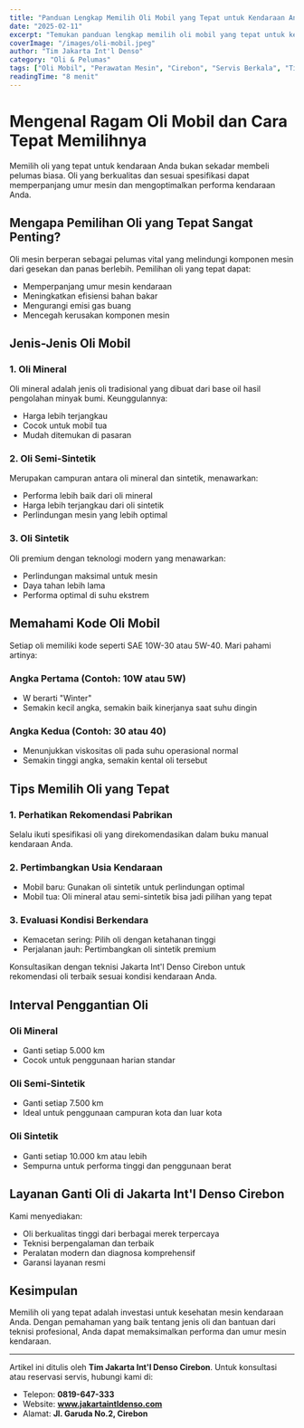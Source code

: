 ```yaml
---
title: "Panduan Lengkap Memilih Oli Mobil yang Tepat untuk Kendaraan Anda"
date: "2025-02-11"
excerpt: "Temukan panduan lengkap memilih oli mobil yang tepat untuk kendaraan Anda, termasuk tips dan rekomendasi dari ahli Jakarta Int'l Denso Cirebon."
coverImage: "/images/oli-mobil.jpeg"
author: "Tim Jakarta Int'l Denso"
category: "Oli & Pelumas"
tags: ["Oli Mobil", "Perawatan Mesin", "Cirebon", "Servis Berkala", "Tips Otomotif"]
readingTime: "8 menit"
---
```


# Mengenal Ragam Oli Mobil dan Cara Tepat Memilihnya

Memilih oli yang tepat untuk kendaraan Anda bukan sekadar membeli pelumas biasa. Oli yang berkualitas dan sesuai spesifikasi dapat memperpanjang umur mesin dan mengoptimalkan performa kendaraan Anda.

## Mengapa Pemilihan Oli yang Tepat Sangat Penting?

Oli mesin berperan sebagai pelumas vital yang melindungi komponen mesin dari gesekan dan panas berlebih. Pemilihan oli yang tepat dapat:
- Memperpanjang umur mesin kendaraan
- Meningkatkan efisiensi bahan bakar
- Mengurangi emisi gas buang
- Mencegah kerusakan komponen mesin

## Jenis-Jenis Oli Mobil

### 1. Oli Mineral

Oli mineral adalah jenis oli tradisional yang dibuat dari base oil hasil pengolahan minyak bumi. Keunggulannya:
- Harga lebih terjangkau
- Cocok untuk mobil tua
- Mudah ditemukan di pasaran

### 2. Oli Semi-Sintetik

Merupakan campuran antara oli mineral dan sintetik, menawarkan:
- Performa lebih baik dari oli mineral
- Harga lebih terjangkau dari oli sintetik
- Perlindungan mesin yang lebih optimal

### 3. Oli Sintetik

Oli premium dengan teknologi modern yang menawarkan:
- Perlindungan maksimal untuk mesin
- Daya tahan lebih lama
- Performa optimal di suhu ekstrem

## Memahami Kode Oli Mobil

Setiap oli memiliki kode seperti SAE 10W-30 atau 5W-40. Mari pahami artinya:

### Angka Pertama (Contoh: 10W atau 5W)
- W berarti "Winter"
- Semakin kecil angka, semakin baik kinerjanya saat suhu dingin

### Angka Kedua (Contoh: 30 atau 40)
- Menunjukkan viskositas oli pada suhu operasional normal
- Semakin tinggi angka, semakin kental oli tersebut

## Tips Memilih Oli yang Tepat

### 1. Perhatikan Rekomendasi Pabrikan
Selalu ikuti spesifikasi oli yang direkomendasikan dalam buku manual kendaraan Anda.

### 2. Pertimbangkan Usia Kendaraan
- Mobil baru: Gunakan oli sintetik untuk perlindungan optimal
- Mobil tua: Oli mineral atau semi-sintetik bisa jadi pilihan yang tepat

### 3. Evaluasi Kondisi Berkendara
- Kemacetan sering: Pilih oli dengan ketahanan tinggi
- Perjalanan jauh: Pertimbangkan oli sintetik premium

<Tip>
Konsultasikan dengan teknisi Jakarta Int'l Denso Cirebon untuk rekomendasi oli terbaik sesuai kondisi kendaraan Anda.
</Tip>

## Interval Penggantian Oli

### Oli Mineral
- Ganti setiap 5.000 km
- Cocok untuk penggunaan harian standar

### Oli Semi-Sintetik
- Ganti setiap 7.500 km
- Ideal untuk penggunaan campuran kota dan luar kota

### Oli Sintetik
- Ganti setiap 10.000 km atau lebih
- Sempurna untuk performa tinggi dan penggunaan berat

## Layanan Ganti Oli di Jakarta Int'l Denso Cirebon

Kami menyediakan:
- Oli berkualitas tinggi dari berbagai merek terpercaya
- Teknisi berpengalaman dan terbaik
- Peralatan modern dan diagnosa komprehensif
- Garansi layanan resmi

## Kesimpulan

Memilih oli yang tepat adalah investasi untuk kesehatan mesin kendaraan Anda. Dengan pemahaman yang baik tentang jenis oli dan bantuan dari teknisi profesional, Anda dapat memaksimalkan performa dan umur mesin kendaraan.

---

Artikel ini ditulis oleh **Tim Jakarta Int'l Denso Cirebon**. Untuk konsultasi atau reservasi servis, hubungi kami di:
- Telepon: **0819-647-333**
- Website: **www.jakartaintldenso.com**
- Alamat: **Jl. Garuda No.2, Cirebon**